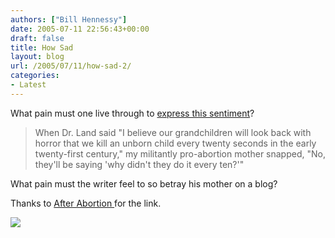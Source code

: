 ```yaml
---
authors: ["Bill Hennessy"]
date: 2005-07-11 22:56:43+00:00
draft: false
title: How Sad
layout: blog
url: /2005/07/11/how-sad-2/
categories:
- Latest
---
```


What pain must one live through to [express this sentiment](https://fagistan.blogspot.com/2004/12/abortion-is-new-black.html)?




> 

> 
> When Dr. Land said "I believe our grandchildren will look back with horror that we kill an unborn child every twenty seconds in the early twenty-first century," my militantly pro-abortion mother snapped, "No, they'll be saying 'why didn't they do it every ten?'" 
> 
> 

>





What pain must the writer feel to so betray his mother on a blog?




Thanks to [After Abortion ](https://afterabortion.blogspot.com/2004/12/theres-pro-choice-and-then-theres-pro.html)for the link.

![](https://blog.billhennessy.com/aggbug.aspx?PostID=847)

